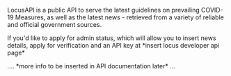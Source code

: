 LocusAPI is a public API to serve the latest guidelines on prevailing COVID-19 Measures, as well as the latest news - retrieved from a variety of reliable and official government sources.

If you'd like to apply for admin status, which will allow you to insert news details, apply for verification and an API key at \*insert locus developer api page\*

.... \*more info to be inserted in API documentation later\* ...

